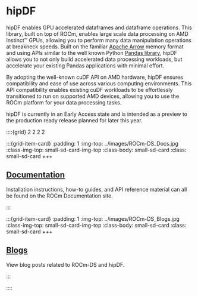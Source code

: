 # hipDF

hipDF enables GPU accelerated dataframes and dataframe operations. This library, built on top of ROCm, enables
large scale data processing on AMD Instinct™ GPUs, allowing you to perform many data manipulation operations
at breakneck speeds. Built on the familiar [Apache Arrow](https://arrow.apache.org/) memory format and using
APIs similar to the well known Python [Pandas library](https://pandas.pydata.org/), hipDF allows you to not
only build accelerated data processing workloads, but accelerate your existing Pandas applications with minimal
effort.

By adopting the well-known cuDF API on AMD hardware, hipDF ensures compatibility and ease of use across various
computing environments. This API compatibility enables existing cuDF workloads to be effortlessly transitioned
to run on supported AMD devices, allowing you to use the ROCm platform for your data processing tasks.

hipDF is currently in an Early Access state and is intended as a preview to the production ready release
planned for later this year.

::::{grid} 2 2 2 2

:::{grid-item-card}
:padding: 1
:img-top: ../images/ROCm-DS_Docs.jpg
:class-img-top: small-sd-card-img-top
:class-body: small-sd-card
:class: small-sd-card
+++
<a href="https://rocm.docs.amd.com/projects/hipDF/en/latest/" class="card-header-link">
  <h2 class="card-header">Documentation</h2>
</a>
<p class="paragraph"> Installation instructions, how-to guides, and API reference material can all be found on the ROCm Documentation site.
</p>
:::

:::{grid-item-card}
:padding: 1
:img-top: ../images/ROCm-DS_Blogs.jpg
:class-img-top: small-sd-card-img-top
:class-body: small-sd-card
:class: small-sd-card
+++
<a href=./ROCmDS-Blogs.html class="card-header-link">
  <h2 class="card-header">Blogs</h2>
</a>
<p class="paragraph"> View blog posts related to ROCm-DS and hipDF.
</p>
:::

::::
